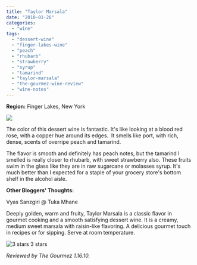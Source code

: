 ```yaml
---
title: "Taylor Marsala"
date: "2010-01-26"
categories:
  - "wine"
tags:
  - "dessert-wine"
  - "finger-lakes-wine"
  - "peach"
  - "rhubarb"
  - "strawberry"
  - "syrup"
  - "tamarind"
  - "taylor-marsala"
  - "the-gourmez-wine-review"
  - "wine-notes"
---
```


**Region:** Finger Lakes, New York

![](http://www.rebeccagomezfarrell.com/gourmez/photos/taylormarsala.jpg)

The color of this dessert wine is fantastic. It's like looking at a blood red rose, with a copper hue around its edges.  It smells like port, with rich, dense, scents of overripe peach and tamarind.

The flavor is smooth and definitely has peach notes, but the tamarind I smelled is really closer to rhubarb, with sweet strawberry also. These fruits swim in the glass like they are in raw sugarcane or molasses syrup. It's much better than I expected for a staple of your grocery store's bottom shelf in the alcohol aisle.

**Other Bloggers' Thoughts:**

Vyas Sanzgiri @ Tuka Mhane

Deeply golden, warm and fruity, Taylor Marsala is a classic flavor in gourmet cooking and a smooth satisfying dessert wine. It is a creamy, medium sweet marsala with raisin-like flavoring. A delicious gourmet touch in recipes or for sipping. Serve at room temperature.




<div class="caption">

![3 stars](http://s3.amazonaws.com/thegourmez-wpmedia/2009/02/rating_avocado1.gif "rating_avocado1") 3 stars</div>


_Reviewed by The Gourmez 1.16.10._
